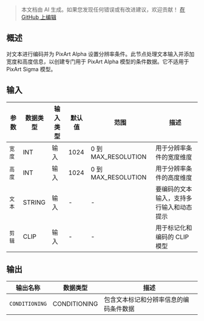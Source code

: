> 本文档由 AI 生成。如果您发现任何错误或有改进建议，欢迎贡献！ [在 GitHub 上编辑](https://github.com/Comfy-Org/embedded-docs/blob/main/comfyui_embedded_docs/docs/CLIPTextEncodePixArtAlpha/zh.md)

## 概述

对文本进行编码并为 PixArt Alpha 设置分辨率条件。此节点处理文本输入并添加宽度和高度信息，以创建专门用于 PixArt Alpha 模型的条件数据。它不适用于 PixArt Sigma 模型。

## 输入

| 参数 | 数据类型 | 输入类型 | 默认值 | 范围 | 描述 |
|-----------|-----------|------------|---------|-------|-------------|
| `宽度` | INT | 输入 | 1024 | 0 到 MAX_RESOLUTION | 用于分辨率条件的宽度维度 |
| `高度` | INT | 输入 | 1024 | 0 到 MAX_RESOLUTION | 用于分辨率条件的高度维度 |
| `文本` | STRING | 输入 | - | - | 要编码的文本输入，支持多行输入和动态提示 |
| `剪辑` | CLIP | 输入 | - | - | 用于标记化和编码的 CLIP 模型 |

## 输出

| 输出名称 | 数据类型 | 描述 |
|-------------|-----------|-------------|
| `CONDITIONING` | CONDITIONING | 包含文本标记和分辨率信息的编码条件数据 |
